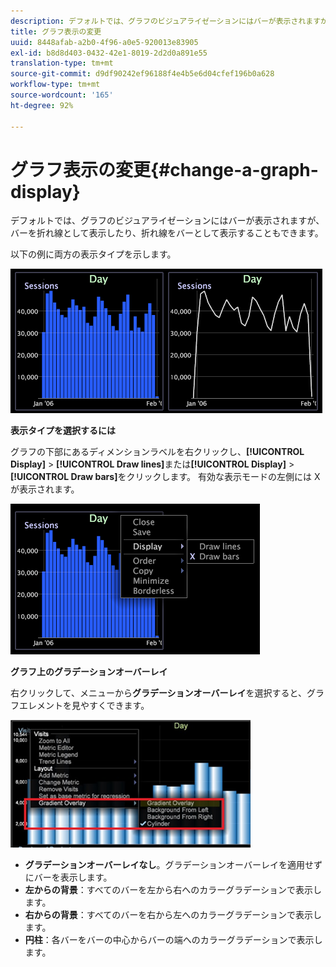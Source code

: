 ```yaml
---
description: デフォルトでは、グラフのビジュアライゼーションにはバーが表示されますが、バーを折れ線として表示したり、折れ線をバーとして表示することもできます。
title: グラフ表示の変更
uuid: 8448afab-a2b0-4f96-a0e5-920013e83905
exl-id: b8d8d403-0432-42e1-8019-2d2d0a891e55
translation-type: tm+mt
source-git-commit: d9df90242ef96188f4e4b5e6d04cfef196b0a628
workflow-type: tm+mt
source-wordcount: '165'
ht-degree: 92%

---
```


# グラフ表示の変更{#change-a-graph-display}

デフォルトでは、グラフのビジュアライゼーションにはバーが表示されますが、バーを折れ線として表示したり、折れ線をバーとして表示することもできます。

以下の例に両方の表示タイプを示します。

![](assets/vis_Line_LinesAndBars.png)

**表示タイプを選択するには**

グラフの下部にあるディメンションラベルを右クリックし、**[!UICONTROL Display]** > **[!UICONTROL Draw lines]**&#x200B;または&#x200B;**[!UICONTROL Display]** > **[!UICONTROL Draw bars]**&#x200B;をクリックします。 有効な表示モードの左側には X が表示されます。

![](assets/mnu_Graph_Draw.png)

**グラフ上のグラデーションオーバーレイ**

右クリックして、メニューから&#x200B;**グラデーションオーバーレイ**&#x200B;を選択すると、グラフエレメントを見やすくできます。

![](assets/6_51_gradient_graph.png)

* **グラデーションオーバーレイなし**。グラデーションオーバーレイを適用せずにバーを表示します。
* **左からの背景**：すべてのバーを左から右へのカラーグラデーションで表示します。
* **右からの背景**：すべてのバーを右から左へのカラーグラデーションで表示します。
* **円柱**：各バーをバーの中心からバーの端へのカラーグラデーションで表示します。
